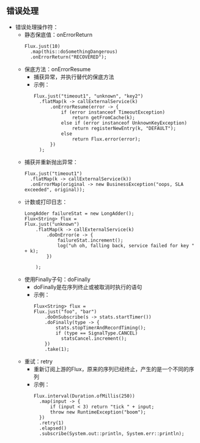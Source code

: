 ## 错误处理

  - 错误处理操作符：
    - 静态保底值：onErrorReturn
      ```
      Flux.just(10)
        .map(this::doSomethingDangerous)
        .onErrorReturn("RECOVERED");
      ```
    - 保底方法：onErrorResume
      - 捕获异常，并执行替代的保底方法
      - 示例：
        ```
        Flux.just("timeout1", "unknown", "key2")
          .flatMap(k -> callExternalService(k)
              .onErrorResume(error -> { 
                  if (error instanceof TimeoutException) 
                      return getFromCache(k);
                  else if (error instanceof UnknownKeyException)  
                      return registerNewEntry(k, "DEFAULT");
                  else
                      return Flux.error(error); 
              })
          );
        ```
    - 捕获并重新抛出异常：
      ```
      Flux.just("timeout1")
        .flatMap(k -> callExternalService(k))
        .onErrorMap(original -> new BusinessException("oops, SLA exceeded", original));
      ```
    - 计数或打印日志：
      ```
      LongAdder failureStat = new LongAdder();
      Flux<String> flux =
      Flux.just("unknown")
          .flatMap(k -> callExternalService(k) 
              .doOnError(e -> {
                  failureStat.increment();
                  log("uh oh, falling back, service failed for key " + k); 
              })

          );
      ```
    - 使用Finally子句：doFinally
      - doFinally是在序列终止或被取消时执行的语句
      - 示例：
        ```
        Flux<String> flux =
        Flux.just("foo", "bar")
            .doOnSubscribe(s -> stats.startTimer())
            .doFinally(type -> { 
                stats.stopTimerAndRecordTiming();
                if (type == SignalType.CANCEL) 
                  statsCancel.increment();
            })
            .take(1); 
        ```
    - 重试：retry
      - 重新订阅上游的Flux，原来的序列已经终止，产生的是一个不同的序列
      - 示例：
        ```
        Flux.interval(Duration.ofMillis(250))
          .map(input -> {
              if (input < 3) return "tick " + input;
              throw new RuntimeException("boom");
          })
          .retry(1)
          .elapsed() 
          .subscribe(System.out::println, System.err::println); 
        ```
